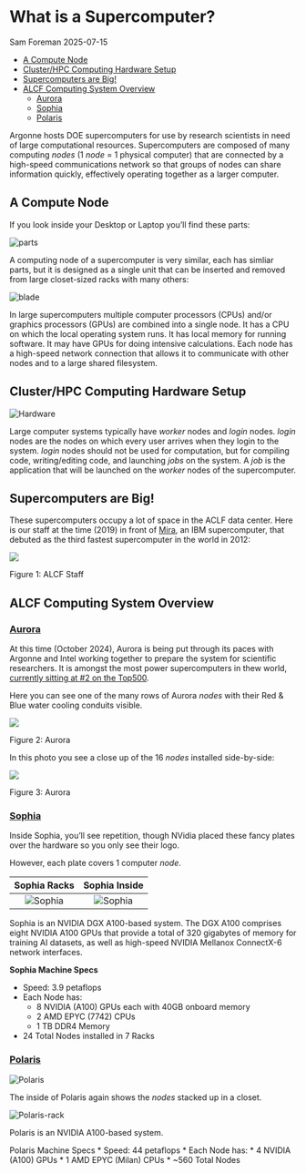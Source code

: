 # What is a Supercomputer?
Sam Foreman
2025-07-15

<link rel="preconnect" href="https://fonts.googleapis.com">

- [A Compute Node](#a-compute-node)
- [Cluster/HPC Computing Hardware
  Setup](#clusterhpc-computing-hardware-setup)
- [Supercomputers are Big!](#supercomputers-are-big)
- [ALCF Computing System Overview](#alcf-computing-system-overview)
  - [Aurora](#aurora)
  - [Sophia](#sophia)
  - [Polaris](#polaris)

Argonne hosts DOE supercomputers for use by research scientists in need
of large computational resources. Supercomputers are composed of many
computing *nodes* (1 *node* = 1 physical computer) that are connected by
a high-speed communications network so that groups of nodes can share
information quickly, effectively operating together as a larger
computer.

## A Compute Node

If you look inside your Desktop or Laptop you’ll find these parts:

![parts](../img/computer-parts-diagram.png)

A computing node of a supercomputer is very similar, each has simliar
parts, but it is designed as a single unit that can be inserted and
removed from large closet-sized racks with many others:

![blade](../img/computer_blade.jpg)

In large supercomputers multiple computer processors (CPUs) and/or
graphics processors (GPUs) are combined into a single node. It has a CPU
on which the local operating system runs. It has local memory for
running software. It may have GPUs for doing intensive calculations.
Each node has a high-speed network connection that allows it to
communicate with other nodes and to a large shared filesystem.

## Cluster/HPC Computing Hardware Setup

![Hardware](../img/supercomputer_diagram.png)

Large computer systems typically have *worker* nodes and *login* nodes.
*login* nodes are the nodes on which every user arrives when they login
to the system. *login* nodes should not be used for computation, but for
compiling code, writing/editing code, and launching *jobs* on the
system. A *job* is the application that will be launched on the *worker*
nodes of the supercomputer.

## Supercomputers are Big!

These supercomputers occupy a lot of space in the ACLF data center. Here
is our staff at the time (2019) in front of
[Mira](https://en.wikipedia.org/wiki/Mira_(supercomputer)), an IBM
supercomputer, that debuted as the third fastest supercomputer in the
world in 2012:

<div id="fig-alcf-staff">

![](../../assets/ALCF-Staff.jpg)

Figure 1: ALCF Staff

</div>

## ALCF Computing System Overview

### [Aurora](https://www.alcf.anl.gov/aurora)

At this time (October 2024), Aurora is being put through its paces with
Argonne and Intel working together to prepare the system for scientific
researchers. It is amongst the most power supercomputers in thew world,
[currently sitting at \#2 on the
Top500](https://www.top500.org/lists/top500/list/2024/06/).

Here you can see one of the many rows of Aurora *nodes* with their Red &
Blue water cooling conduits visible.

<div id="fig-aurora-1">

![](../img/aurora1.jpg)

Figure 2: Aurora

</div>

In this photo you see a close up of the 16 *nodes* installed
side-by-side:

<div id="fig-aurora-2">

![](../img/aurora2.jpg)

Figure 3: Aurora

</div>

### [Sophia](https://www.alcf.anl.gov/sophia)

Inside Sophia, you’ll see repetition, though NVidia placed these fancy
plates over the hardware so you only see their logo.

However, each plate covers 1 computer *node*.

|          Sophia Racks           |          Sophia Inside          |
|:-------------------------------:|:-------------------------------:|
| ![Sophia](../img/thetagpu1.jpg) | ![Sophia](../img/thetagpu2.jpg) |

Sophia is an NVIDIA DGX A100-based system. The DGX A100 comprises eight
NVIDIA A100 GPUs that provide a total of 320 gigabytes of memory for
training AI datasets, as well as high-speed NVIDIA Mellanox ConnectX-6
network interfaces.

**Sophia Machine Specs**

- Speed: 3.9 petaflops
- Each Node has:
  - 8 NVIDIA (A100) GPUs each with 40GB onboard memory
  - 2 AMD EPYC (7742) CPUs
  - 1 TB DDR4 Memory
- 24 Total Nodes installed in 7 Racks

### [Polaris](https://www.alcf.anl.gov/polaris)

![Polaris](../img/polaris.jpg)

The inside of Polaris again shows the *nodes* stacked up in a closet.

![Polaris-rack](../img/polaris1.jpg)

Polaris is an NVIDIA A100-based system.

Polaris Machine Specs \* Speed: 44 petaflops \* Each Node has: \* 4
NVIDIA (A100) GPUs \* 1 AMD EPYC (Milan) CPUs \* ~560 Total Nodes
